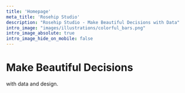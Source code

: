 ```yaml
---
title: 'Homepage'
meta_title: 'Rosehip Studio'
description: "Rosehip Studio - Make Beautiful Decisions with Data"
intro_image: "images/illustrations/colorful_bars.png"
intro_image_absolute: true
intro_image_hide_on_mobile: false
---
```


# Make Beautiful Decisions

with data and design.